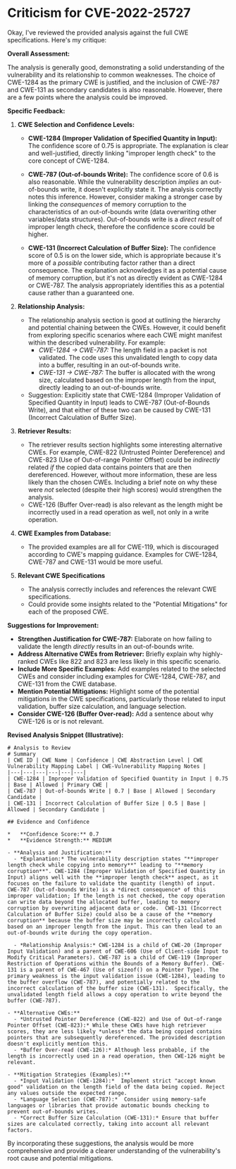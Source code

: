 # Criticism for CVE-2022-25727

Okay, I've reviewed the provided analysis against the full CWE specifications. Here's my critique:

**Overall Assessment:**

The analysis is generally good, demonstrating a solid understanding of the vulnerability and its relationship to common weaknesses. The choice of CWE-1284 as the primary CWE is justified, and the inclusion of CWE-787 and CWE-131 as secondary candidates is also reasonable. However, there are a few points where the analysis could be improved.

**Specific Feedback:**

1.  **CWE Selection and Confidence Levels:**

    *   **CWE-1284 (Improper Validation of Specified Quantity in Input):** The confidence score of 0.75 is appropriate. The explanation is clear and well-justified, directly linking "improper length check" to the core concept of CWE-1284.

    *   **CWE-787 (Out-of-bounds Write):** The confidence score of 0.6 is also reasonable. While the vulnerability description *implies* an out-of-bounds write, it doesn't explicitly state it. The analysis correctly notes this inference. However, consider making a stronger case by linking the *consequences* of memory corruption to the characteristics of an out-of-bounds write (data overwriting other variables/data structures). Out-of-bounds write is a *direct result* of improper length check, therefore the confidence score could be higher.

    *   **CWE-131 (Incorrect Calculation of Buffer Size):**  The confidence score of 0.5 is on the lower side, which is appropriate because it's more of a *possible* contributing factor rather than a direct consequence. The explanation acknowledges it as a potential cause of memory corruption, but it's not as directly evident as CWE-1284 or CWE-787. The analysis appropriately identifies this as a potential cause rather than a guaranteed one.

2.  **Relationship Analysis:**

    *   The relationship analysis section is good at outlining the hierarchy and potential chaining between the CWEs. However, it could benefit from exploring specific scenarios where each CWE might manifest within the described vulnerability. For example:
        *   *CWE-1284 -> CWE-787:* The length field in a packet is not validated. The code uses this unvalidated length to copy data into a buffer, resulting in an out-of-bounds write.
        *   *CWE-131 -> CWE-787:* The buffer is allocated with the wrong size, calculated based on the improper length from the input, directly leading to an out-of-bounds write.
    * Suggestion: Explicitly state that CWE-1284 (Improper Validation of Specified Quantity in Input) leads to CWE-787 (Out-of-Bounds Write), and that either of these two can be caused by CWE-131 (Incorrect Calculation of Buffer Size).

3.  **Retriever Results:**

    *   The retriever results section highlights some interesting alternative CWEs. For example, CWE-822 (Untrusted Pointer Dereference) and CWE-823 (Use of Out-of-range Pointer Offset) could be *indirectly* related *if* the copied data contains pointers that are then dereferenced. However, without more information, these are less likely than the chosen CWEs. Including a brief note on why these were *not* selected (despite their high scores) would strengthen the analysis.
    *   CWE-126 (Buffer Over-read) is also relevant as the length might be incorrectly used in a read operation as well, not only in a write operation.

4.  **CWE Examples from Database:**

    *   The provided examples are all for CWE-119, which is discouraged according to CWE's mapping guidance. Examples for CWE-1284, CWE-787 and CWE-131 would be more useful.

5. **Relevant CWE Specifications**
   * The analysis correctly includes and references the relevant CWE specifications.
   * Could provide some insights related to the "Potential Mitigations" for each of the proposed CWE.

**Suggestions for Improvement:**

*   **Strengthen Justification for CWE-787:** Elaborate on how failing to validate the length *directly* results in an out-of-bounds write.
*   **Address Alternative CWEs from Retriever:** Briefly explain why highly-ranked CWEs like 822 and 823 are less likely in this specific scenario.
*   **Include More Specific Examples:** Add examples related to the selected CWEs and consider including examples for CWE-1284, CWE-787, and CWE-131 from the CWE database.
*   **Mention Potential Mitigations:** Highlight some of the potential mitigations in the CWE specifications, particularly those related to input validation, buffer size calculation, and language selection.
*   **Consider CWE-126 (Buffer Over-read):** Add a sentence about why CWE-126 is or is not relevant.

**Revised Analysis Snippet (Illustrative):**

```
# Analysis to Review
# Summary
| CWE ID | CWE Name | Confidence | CWE Abstraction Level | CWE Vulnerability Mapping Label | CWE-Vulnerability Mapping Notes |
|---|---|---|---|---|---|
| CWE-1284 | Improper Validation of Specified Quantity in Input | 0.75 | Base | Allowed | Primary CWE |
| CWE-787 | Out-of-bounds Write | 0.7 | Base | Allowed | Secondary Candidate |
| CWE-131 | Incorrect Calculation of Buffer Size | 0.5 | Base | Allowed | Secondary Candidate |

## Evidence and Confidence

*   **Confidence Score:** 0.7
*   **Evidence Strength:** MEDIUM

- **Analysis and Justification:**  
  - *Explanation:* The vulnerability description states "**improper length check while copying into memory**" leading to "**memory corruption**". CWE-1284 (Improper Validation of Specified Quantity in Input) aligns well with the **improper length check** aspect, as it focuses on the failure to validate the quantity (length) of input. CWE-787 (Out-of-bounds Write) is a *direct consequence* of this improper validation; If the length is not checked, the copy operation can write data beyond the allocated buffer, leading to memory corruption by overwriting adjacent data or code.  CWE-131 (Incorrect Calculation of Buffer Size) could also be a cause of the **memory corruption** because the buffer size may be incorrectly calculated based on an improper length from the input. This can then lead to an out-of-bounds write during the copy operation.

  - *Relationship Analysis:* CWE-1284 is a child of CWE-20 (Improper Input Validation) and a parent of CWE-606 (Use of Client-side Input to Modify Critical Parameters). CWE-787 is a child of CWE-119 (Improper Restriction of Operations within the Bounds of a Memory Buffer). CWE-131 is a parent of CWE-467 (Use of sizeof() on a Pointer Type). The primary weakness is the input validation issue (CWE-1284), leading to the buffer overflow (CWE-787), and potentially related to the incorrect calculation of the buffer size (CWE-131).  Specifically, the unvalidated length field allows a copy operation to write beyond the buffer (CWE-787).

- **Alternative CWEs:**
  - *Untrusted Pointer Dereference (CWE-822) and Use of Out-of-range Pointer Offset (CWE-823):* While these CWEs have high retriever scores, they are less likely *unless* the data being copied contains pointers that are subsequently dereferenced. The provided description doesn't explicitly mention this.
  - *Buffer Over-read (CWE-126):* Although less probable, if the length is incorrectly used in a read operation, then CWE-126 might be relevant.

- **Mitigation Strategies (Examples):**
  - *Input Validation (CWE-1284):*  Implement strict "accept known good" validation on the length field of the data being copied. Reject any values outside the expected range.
  - *Language Selection (CWE-787):*  Consider using memory-safe languages or libraries that provide automatic bounds checking to prevent out-of-bounds writes.
  - *Correct Buffer Size Calculation (CWE-131):* Ensure that buffer sizes are calculated correctly, taking into account all relevant factors.
```

By incorporating these suggestions, the analysis would be more comprehensive and provide a clearer understanding of the vulnerability's root cause and potential mitigations.